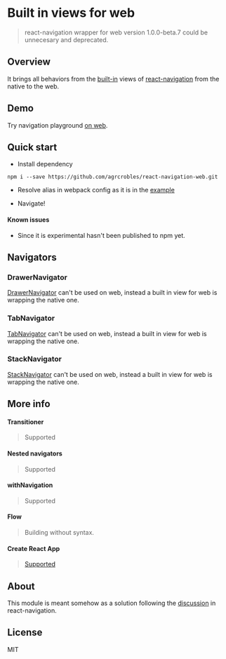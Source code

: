 # Built in views for web

> react-navigation wrapper for web version 1.0.0-beta.7 could be unnecesary and deprecated.

## Overview

It brings all behaviors from the [built-in](https://reactnavigation.org/docs/navigators/) views of [react-navigation](https://reactnavigation.org) from the native to the web.

## Demo

Try navigation playground [on web](https://react-navigation-playground.herokuapp.com/).

## Quick start

 - Install dependency

```
npm i --save https://github.com/agrcrobles/react-navigation-web.git
```

 - Resolve alias in webpack config as it is in the [example](https://github.com/agrcrobles/react-navigation-web/blob/master/examples/webpack.config.js)

 - Navigate!

#### Known issues

 - Since it is experimental hasn't been published to npm yet.

## Navigators

### DrawerNavigator

 [DrawerNavigator](https://reactnavigation.org/docs/navigators/drawer) can't be used on web, instead a built in view for web is wrapping the native one.

### TabNavigator

 [TabNavigator](https://reactnavigation.org/docs/navigators/tab) can't be used on web, instead a built in view for web is wrapping the native one.

### StackNavigator

[StackNavigator](https://reactnavigation.org/docs/navigators/stack) can't be used on web, instead a built in view for web is wrapping the native one.

## More info

#### Transitioner

> Supported

#### Nested navigators

> Supported

#### withNavigation

> Supported

#### Flow

> Building without syntax.

#### Create React App

> [Supported](https://github.com/react-community/react-navigation/issues/622)

## About

This module is meant somehow as a solution following the [discussion](https://github.com/react-community/react-navigation/issues/174) in react-navigation.

## License

MIT
